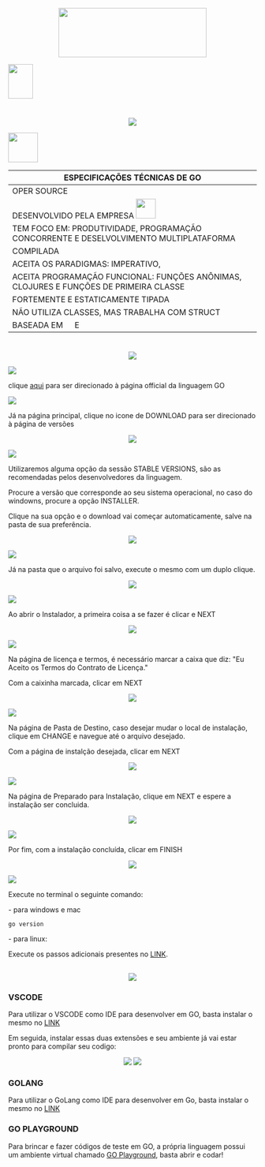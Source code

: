 <p align="center"><img src="https://github.com/periclesanfe/GO_the_programming_language/blob/main/screenshots/800px-Go_Logo_Blue.svg.png" height="100" width="300"></p>
<img src="https://github.com/periclesanfe/GO_the_programming_language/blob/main/screenshots/IFAL_Macei_vertical.png" style="width: 50px; height: 70px;">

# 
<p align="center">
<img src="https://img.shields.io/badge/INTRODUÇÃO-blue">
</p>
<img src="https://miro.medium.com/v2/resize:fit:1000/0*YISbBYJg5hkJGcQd.png" width="60">

<div align='center'>
  
| ESPECIFICAÇÕES TÉCNICAS DE GO  |
|--------------------------------|
| OPER SOURCE |
|  DESENVOLVIDO PELA EMPRESA <img src="https://logodownload.org/wp-content/uploads/2014/09/google-logo-1.png" width="40" heith="40">  |
| TEM FOCO EM: PRODUTIVIDADE, PROGRAMAÇÃO CONCORRENTE E DESELVOLVIMENTO MULTIPLATAFORMA |
| COMPILADA | 
| ACEITA OS PARADIGMAS: IMPERATIVO,  |
|  ACEITA PROGRAMAÇÃO FUNCIONAL: FUNÇÕES ANÔNIMAS, CLOJURES E FUNÇÕES DE PRIMEIRA CLASSE |
|  FORTEMENTE E ESTATICAMENTE TIPADA |
| NÃO UTILIZA CLASSES, MAS TRABALHA COM STRUCT |
| BASEADA EM <img src="https://upload.wikimedia.org/wikipedia/commons/thumb/1/18/C_Programming_Language.svg/1200px-C_Programming_Language.svg.png" width="15"> E <img src="https://alefragnani.gallerycdn.vsassets.io/extensions/alefragnani/pascal/9.6.0/1676423977534/Microsoft.VisualStudio.Services.Icons.Default" width="15"> |
</div>


# 
<p align="center">
<img src="https://img.shields.io/badge/INSTALAÇÃO-lightblue">
</p>


 <img src="https://img.shields.io/badge/PASSO 1-lightblue">
<p>clique <a href="https://go.dev">aqui</a> para ser direcionado à página official da linguagem GO</p>



<img src="https://img.shields.io/badge/PASSO 2-lightblue">
<p>Já na página principal, clique no icone de DOWNLOAD para ser direcionado à página de versões</p>
<p align="center">
<img src="https://github.com/periclesanfe/GO_the_programming_language/blob/main/screenshots/instalacao0.jpg">
</p>


<img src="https://img.shields.io/badge/PASSO 3-lightblue">
<p>Utilizaremos alguma opção da sessão STABLE VERSIONS, são as recomendadas pelos desenvolvedores da linguagem.</p>
<p>Procure a versão que corresponde ao seu sistema operacional, no caso do windowns, procure a opção INSTALLER.</p>
<p>Clique na sua opção e o download vai começar automaticamente, salve na pasta de sua preferência.</p>
<p align="center">
<img src="https://github.com/periclesanfe/GO_the_programming_language/blob/main/screenshots/instalacao1.jpg">
</p>


<img src="https://img.shields.io/badge/PASSO 4-lightblue">
<p>Já na pasta que o arquivo foi salvo, execute o mesmo com um duplo clique.</p>
<p align="center">
<img src="https://github.com/periclesanfe/GO_the_programming_language/blob/main/screenshots/instalacao3.jpg">
</p>

<img src="https://img.shields.io/badge/PASSO 5-lightblue">
<p>Ao abrir o Instalador, a primeira coisa a se fazer é clicar e NEXT</p>
<p align="center">
<img src="https://github.com/periclesanfe/GO_the_programming_language/blob/main/screenshots/instalacao4.jpg">
</p>

<img src="https://img.shields.io/badge/PASSO 6-lightblue">
<p>Na página de licença e termos, é necessário marcar a caixa que diz: "Eu Aceito os Termos do Contrato de Licença."</p>
<p>Com a caixinha marcada, clicar em NEXT</p>
<p align="center">
<img src="https://github.com/periclesanfe/GO_the_programming_language/blob/main/screenshots/instalacao5.jpg">
</p>

<img src="https://img.shields.io/badge/PASSO 7-lightblue">
<p>Na página de Pasta de Destino, caso desejar mudar o local de instalação, clique em CHANGE e navegue até o arquivo desejado.</p>
<p>Com a página de instalção desejada, clicar em NEXT</p>
<p align="center">
<img src="https://github.com/periclesanfe/GO_the_programming_language/blob/main/screenshots/instalacao6.jpg">
</p>

<img src="https://img.shields.io/badge/PASSO 8-lightblue">
<p>Na página de Preparado para Instalação, clique em NEXT e espere a instalação ser concluida.</p>
<p align="center">
<img src="https://github.com/periclesanfe/GO_the_programming_language/blob/main/screenshots/instalacao7.jpg">
</p>

<img src="https://img.shields.io/badge/PASSO 9-lightblue">
<p>Por fim, com a instalação concluída, clicar em FINISH</p>
<p align="center">
<img src="https://github.com/periclesanfe/GO_the_programming_language/blob/main/screenshots/instalacao8.jpg">
</p>

<img src="https://img.shields.io/badge/TESTE-darkblue">
<p>Execute no terminal o seguinte comando:</p>
<p>- para windows e mac</p>

 ```Shell
go version
```

<p>- para linux:</p>
<p>Execute os passos adicionais presentes no <a href="https://go.dev/doc/install">LINK</a>.</p>

##
<p align="center"><img src="https://img.shields.io/badge/AMBIENTES DE DESENVOLVIMENTO-lightgreen"></p>
<h3>VSCODE <img src="https://upload.wikimedia.org/wikipedia/commons/thumb/9/9a/Visual_Studio_Code_1.35_icon.svg/1200px-Visual_Studio_Code_1.35_icon.svg.png" width="15"></h3>
<p>Para utilizar o VSCODE como IDE para desenvolver em GO, basta instalar o mesmo no <a href="https://code.visualstudio.com">LINK</a></p>
<p>Em seguida, instalar essas duas extensões e seu ambiente já vai estar pronto para compilar seu codigo:</p>
<div align="center">
<img src="https://github.com/periclesanfe/GO_the_programming_language/blob/main/screenshots/extensao1.jpg">
<img src="https://github.com/periclesanfe/GO_the_programming_language/blob/main/screenshots/extensao2.jpg">
</div>
<p></p>
<h3>GOLANG <img src="https://resources.jetbrains.com/storage/products/goland/img/meta/goland_logo_300x300.png" width="15"></h3>
<p>Para utilizar o GoLang como IDE para desenvolver em Go, basta instalar o mesmo no <a href="https://www.jetbrains.com/go/promo/?source=google&medium=cpc&campaign=10156130867&term=goland&content=545953862520&gad=1&gclid=CjwKCAjwo7iiBhAEEiwAsIxQETUtByKBMBammJqrTdu14nJgOwlPEbcRxWN6Iq35WvQRPsMxxMy-IhoCzvAQAvD_BwE">LINK</a></p>
<p></p>
<h3>GO PLAYGROUND <img src="https://upload.wikimedia.org/wikipedia/commons/thumb/2/2d/Go_gopher_favicon.svg/2048px-Go_gopher_favicon.svg.png" width="15"></h3>
<p>Para brincar e fazer códigos de teste em GO, a própria linguagem possui um ambiente virtual chamado <a href="https://go.dev/play/">GO Playground</a>, basta abrir e codar!</p>
<p></p>

